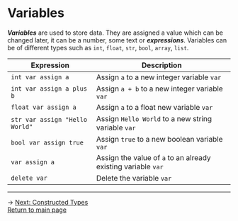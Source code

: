 # Variables
***Variables*** are used to store data. They are assigned a value which can be changed later, it can be a number, some text or ***expressions***. Variables can be of different types such as `int`, `float`, `str`, `bool`, `array`, `list`.

| Expression | Description |
|---|---|
| `int var assign a` | Assign `a` to a new integer variable `var` |
| `int var assign a plus b` | Assign `a + b` to a new integer variable `var` |
| `float var assign a` | Assign `a` to a float new variable `var` |
| `str var assign "Hello World"` | Assign `Hello World` to a new string variable `var` |
| `bool var assign true` | Assign `true` to a new boolean variable `var` |
| `var assign a` | Assign the value of `a` to an already existing variable `var` |
| `delete var` | Delete the variable `var` |

---
-> [Next: Constructed Types](constructed_types.md)\
[Return to main page](README.md)